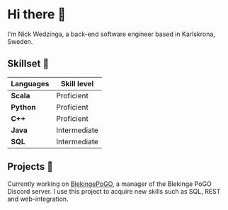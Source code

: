 <!--
**NickWedzinga/NickWedzinga** is a ✨ _special_ ✨ repository because its `README.md` (this file) appears on your GitHub profile.

Here are some ideas to get you started:

- 🔭 I’m currently working on ...
- 🌱 I’m currently learning ...
- 👯 I’m looking to collaborate on ...
- 🤔 I’m looking for help with ...
- 💬 Ask me about ...
- 📫 How to reach me: ...
- 😄 Pronouns: ...
- ⚡ Fun fact: ...
-->
# Hi there 👋

I'm Nick Wedzinga, a back-end software engineer based in Karlskrona, Sweden.

## Skillset 🔨

| Languages | Skill level |
| --------- | ----------- |
| **Scala** | Proficient |
| **Python** | Proficient |
| **C++** | Proficient |
| **Java** | Intermediate |
| **SQL** | Intermediate |

## Projects 🔭

Currently working on [BlekingePoGO](https://github.com/NickWedzinga/BlekingePoGO), a manager of the Blekinge PoGO Discord server. I use this project to acquire new skills such as SQL, REST and web-integration.
